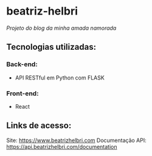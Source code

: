 # beatriz-helbri
<i>Projeto do blog da minha amada namorada</i>

## Tecnologias utilizadas:
### Back-end:
- API RESTful em Python com FLASK

### Front-end:
- React

## Links de acesso:
Site: https://www.beatrizhelbri.com
Documentação API: https://api.beatrizhelbri.com/documentation
